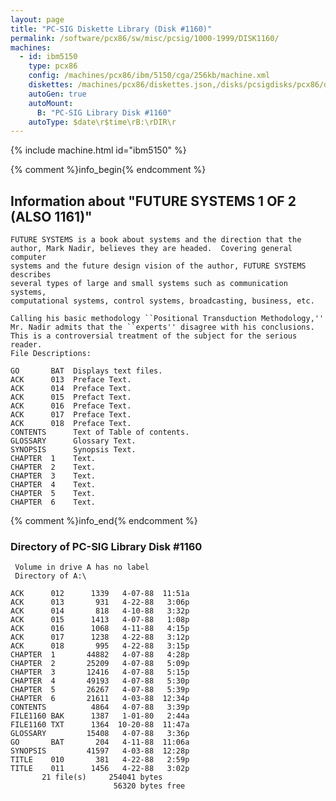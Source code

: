 ```yaml
---
layout: page
title: "PC-SIG Diskette Library (Disk #1160)"
permalink: /software/pcx86/sw/misc/pcsig/1000-1999/DISK1160/
machines:
  - id: ibm5150
    type: pcx86
    config: /machines/pcx86/ibm/5150/cga/256kb/machine.xml
    diskettes: /machines/pcx86/diskettes.json,/disks/pcsigdisks/pcx86/diskettes.json
    autoGen: true
    autoMount:
      B: "PC-SIG Library Disk #1160"
    autoType: $date\r$time\rB:\rDIR\r
---
```


{% include machine.html id="ibm5150" %}

{% comment %}info_begin{% endcomment %}

## Information about "FUTURE SYSTEMS 1 OF 2 (ALSO 1161)"

    FUTURE SYSTEMS is a book about systems and the direction that the
    author, Mark Nadir, believes they are headed.  Covering general computer
    systems and the future design vision of the author, FUTURE SYSTEMS
    describes
    several types of large and small systems such as communication systems,
    computational systems, control systems, broadcasting, business, etc.
    
    Calling his basic methodology ``Positional Transduction Methodology,''
    Mr. Nadir admits that the ``experts'' disagree with his conclusions.
    This is a controversial treatment of the subject for the serious reader.
    File Descriptions:
    
    GO       BAT  Displays text files.
    ACK      013  Preface Text.
    ACK      014  Preface Text.
    ACK      015  Prefact Text.
    ACK      016  Preface Text.
    ACK      017  Preface Text.
    ACK      018  Preface Text.
    CONTENTS      Text of Table of contents.
    GLOSSARY      Glossary Text.
    SYNOPSIS      Synopsis Text.
    CHAPTER  1    Text.
    CHAPTER  2    Text.
    CHAPTER  3    Text.
    CHAPTER  4    Text.
    CHAPTER  5    Text.
    CHAPTER  6    Text.
{% comment %}info_end{% endcomment %}


### Directory of PC-SIG Library Disk #1160

     Volume in drive A has no label
     Directory of A:\

    ACK      012      1339   4-07-88  11:51a
    ACK      013       931   4-22-88   3:06p
    ACK      014       818   4-10-88   3:32p
    ACK      015      1413   4-07-88   1:08p
    ACK      016      1068   4-11-88   4:15p
    ACK      017      1238   4-22-88   3:12p
    ACK      018       995   4-22-88   3:15p
    CHAPTER  1       44882   4-07-88   4:28p
    CHAPTER  2       25209   4-07-88   5:09p
    CHAPTER  3       12416   4-07-88   5:15p
    CHAPTER  4       49193   4-07-88   5:30p
    CHAPTER  5       26267   4-07-88   5:39p
    CHAPTER  6       21611   4-03-88  12:34p
    CONTENTS          4864   4-07-88   3:39p
    FILE1160 BAK      1387   1-01-80   2:44a
    FILE1160 TXT      1364  10-20-88  11:47a
    GLOSSARY         15408   4-07-88   3:36p
    GO       BAT       204   4-11-88  11:06a
    SYNOPSIS         41597   4-03-88  12:28p
    TITLE    010       381   4-22-88   2:59p
    TITLE    011      1456   4-22-88   3:02p
           21 file(s)     254041 bytes
                           56320 bytes free
